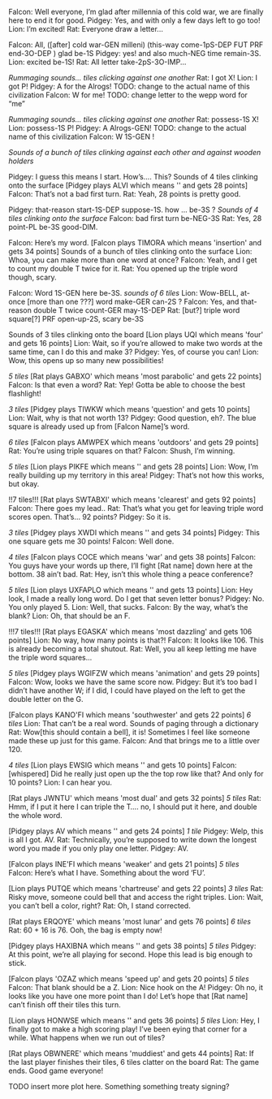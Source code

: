 Falcon: Well everyone, I’m glad after millennia of this cold war, we are finally here to end it for good.
Pidgey: Yes, and with only a few days left to go too!
Lion: I’m excited!
Rat: Everyone draw a letter...

Falcon: All, ([after] cold war-GEN milleni) (this-way come-1pS-DEP FUT PRF end-3O-DEP ) glad be-1S
Pidgey: yes! and also much-NEG time remain-3S.
Lion: excited be-1S!
Rat: All letter take-2pS-3O-IMP...



*Rummaging sounds... tiles clicking against one another*
Rat: I got X!
Lion: I got P!
Pidgey: A for the Alrogs!  TODO: change to the actual name of this civilization
Falcon: W for me! TODO: change letter to the wepp word for “me” 

*Rummaging sounds... tiles clicking against one another*
Rat: possess-1S X!
Lion: possess-1S P!
Pidgey: A Alrogs-GEN!  TODO: change to the actual name of this civilization
Falcon: W 1S-GEN ! 

*Sounds of a bunch of tiles clinking against each other and against wooden holders*

Pidgey: I guess this means I start. How’s…. This?
Sounds of 4 tiles clinking onto the surface
[Pidgey plays ALVI which means '' and gets 28 points]
Falcon: That’s not a bad first turn.
Rat: Yeah, 28 points is pretty good.


Pidgey: that-reason start-1S-DEP suppose-1S. how ... be-3S ?
*Sounds of 4 tiles clinking onto the surface*
Falcon: bad first turn be-NEG-3S
Rat: Yes, 28 point-PL be-3S good-DIM.



Falcon: Here’s my word.
[Falcon plays TIMORA which means 'insertion' and gets 34 points]
Sounds of a bunch of tiles clinking onto the surface
Lion: Whoa, you can make more than one word at once?
Falcon: Yeah, and I get to count my double T twice for it.
Rat: You opened up the triple word though, scary.



Falcon: Word 1S-GEN here be-3S.
*sounds of 6 tiles*
Lion: Wow-BELL, at-once [more than one ???] word make-GER can-2S ?
Falcon: Yes, and that-reason double T twice count-GER may-1S-DEP
Rat: [but?] triple word square[?] PRF open-up-2S, scary be-3S



Sounds of 3 tiles clinking onto the board
[Lion plays UQI which means 'four' and gets 16 points]
Lion: Wait, so if you’re allowed to make two words at the same time, can I do this and make 3?
Pidgey: Yes, of course you can!
Lion: Wow, this opens up so many new possibilities!

*5 tiles*
[Rat plays GABXO' which means 'most parabolic' and gets 22 points]
Falcon: Is that even a word?
Rat: Yep! Gotta be able to choose the best flashlight!


*3 tiles*
[Pidgey plays TIWKW which means 'question' and gets 10 points]
Lion: Wait, why is that not worth 13?
Pidgey: Good question, eh?. The blue square is already used up from [Falcon Name]’s word.

*6 tiles*
[Falcon plays AMWPEX which means 'outdoors' and gets 29 points]
Rat: You’re using triple squares on that?
Falcon: Shush, I’m winning.

*5 tiles*
[Lion plays PIKFE which means '' and gets 28 points]
Lion: Wow, I’m really building up my territory in this area!
Pidgey: That’s not how this works, but okay.

!!7 tiles!!!
[Rat plays SWTABXI' which means 'clearest' and gets 92 points]
Falcon: There goes my lead..
Rat: That’s what you get for leaving triple word scores open. That’s… 92 points?
Pidgey: So it is.

*3 tiles*
[Pidgey plays XWDI which means '' and gets 34 points]
Pidgey: This one square gets me 30 points!
Falcon: Well done.

*4 tiles*
[Falcon plays COCE which means 'war' and gets 38 points]
Falcon: You guys have your words up there, I’ll fight [Rat name] down here at the bottom. 38 ain’t bad.
Rat: Hey, isn’t this whole thing a peace conference?

*5 tiles*
[Lion plays UXFAPLO which means '' and gets 13 points]
Lion: Hey look, I made a really long word. Do I get that seven letter bonus?
Pidgey: No. You only played 5.
Lion: Well, that sucks.
Falcon: By the way, what’s the blank?
Lion: Oh, that should be an F.

!!!7 tiles!!!
[Rat plays EGASKA' which means 'most dazzling' and gets 106 points]
Lion: No way, how many points is that?!
Falcon: It looks like 106. This is already becoming a total shutout.
Rat: Well, you all keep letting me have the triple word squares...

*5 tiles*
[Pidgey plays WGIFZW which means 'animation' and gets 29 points]
Falcon: Wow, looks we have the same score now. 
Pidgey: But it’s too bad I didn’t have another W; if I did, I could have played on the left to get the double letter on the G.

[Falcon plays KANO'FI which means 'southwester' and gets 22 points]
*6 tiles*
Lion: That can’t be a real word. 
Sounds of paging through a dictionary
Rat: Wow[this should contain a bell], it is! Sometimes I feel like someone made these up just for this game.
Falcon: And that brings me to a little over 120.

*4 tiles*
[Lion plays EWSIG which means '' and gets 10 points]
Falcon: [whispered] Did he really just open up the the top row like that? And only for 10 points?
Lion: I can hear you.


[Rat plays JWNTU' which means 'most dual' and gets 32 points]
*5 tiles*
Rat: Hmm, if I put it here I can triple the T…. no, I should put it here, and double the whole word.


[Pidgey plays AV which means '' and gets 24 points]
*1 tile*
Pidgey: Welp, this is all I got. AV.
Rat: Technically, you’re supposed to write down the longest word you made if you only play one letter.
Pidgey: AV.

[Falcon plays INE'FI which means 'weaker' and gets 21 points]
*5 tiles*
Falcon: Here’s what I have. Something about the word ‘FU’.

[Lion plays PUTQE which means 'chartreuse' and gets 22 points]
*3 tiles*
Rat: Risky move, someone could bell that and access the right triples.
Lion: Wait, you can’t bell a color, right?
Rat: Oh, I stand corrected.

[Rat plays ERQOYE' which means 'most lunar' and gets 76 points]
*6 tiles*
Rat: 60 + 16 is 76. Ooh, the bag is empty now!

[Pidgey plays HAXIBNA which means '' and gets 38 points]
*5 tiles*
Pidgey: At this point, we’re all playing for second. Hope this lead is big enough to stick.

[Falcon plays 'OZAZ which means 'speed up' and gets 20 points]
*5 tiles*
Falcon: That blank should be a Z.
Lion: Nice hook on the A!
Pidgey: Oh no, it looks like you have one more point than I do! Let’s hope that [Rat name] can’t finish off their tiles this turn.

[Lion plays HONWSE which means '' and gets 36 points]
*5 tiles*
Lion: Hey, I finally got to make a high scoring play! I’ve been eying that corner for a while. What happens when we run out of tiles?

[Rat plays OBWNERE' which means 'muddiest' and gets 44 points]
Rat: If the last player finishes their tiles,
6 tiles clatter on the board
Rat: The game ends. Good game everyone!

TODO insert more plot here. Something something treaty signing?
